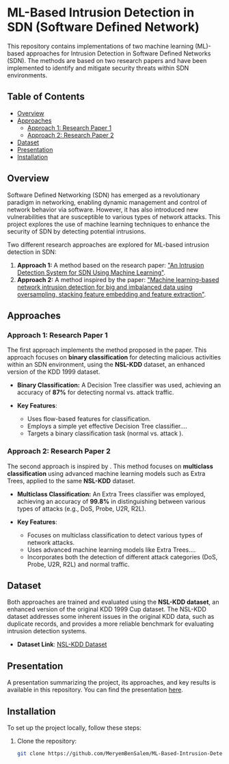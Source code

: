 # ML-Based Intrusion Detection in SDN (Software Defined Network)

This repository contains implementations of two machine learning (ML)-based approaches for Intrusion Detection in Software Defined Networks (SDN). The methods are based on two research papers and have been implemented to identify and mitigate security threats within SDN environments.

## Table of Contents
- [Overview](#overview)
- [Approaches](#approaches)
  - [Approach 1: Research Paper 1](#approach-1-research-paper-1)
  - [Approach 2: Research Paper 2](#approach-2-research-paper-2)
- [Dataset](#dataset)
- [Presentation](#presentation)
- [Installation](#installation)


## Overview

Software Defined Networking (SDN) has emerged as a revolutionary paradigm in networking, enabling dynamic management and control of network behavior via software. However, it has also introduced new vulnerabilities that are susceptible to various types of network attacks. This project explores the use of machine learning techniques to enhance the security of SDN by detecting potential intrusions.

Two different research approaches are explored for ML-based intrusion detection in SDN:
1. **Approach 1:** A method based on the research paper: ["An Intrusion Detection System for SDN Using Machine Learning"](https://www.techscience.com/iasc/v35n1/48147).
2. **Approach 2:** A method inspired by the paper: ["Machine learning-based network intrusion detection for big and imbalanced data using oversampling, stacking feature embedding and feature extraction"](https://journalofbigdata.springeropen.com/articles/10.1186/s40537-024-00886-w).

## Approaches

### Approach 1: Research Paper 1
The first approach implements the method proposed in the paper. This approach focuses on **binary classification** for detecting malicious activities within an SDN environment, using the **NSL-KDD** dataset, an enhanced version of the KDD 1999 dataset.

- **Binary Classification:** A Decision Tree classifier was used, achieving an accuracy of **87%** for detecting normal vs. attack traffic.

- **Key Features**:
  - Uses flow-based features for classification.
  - Employs a simple yet effective Decision Tree classifier....
  - Targets a binary classification task (normal vs. attack ).

### Approach 2: Research Paper 2
The second approach is inspired by . This method focuses on **multiclass classification** using advanced machine learning models such as Extra Trees, applied to the same **NSL-KDD** dataset.

- **Multiclass Classification:** An Extra Trees classifier was employed, achieving an accuracy of **99.8%** in distinguishing between various types of attacks (e.g., DoS, Probe, U2R, R2L).

- **Key Features**:
  - Focuses on multiclass classification to detect various types of network attacks.
  - Uses advanced machine learning models like Extra Trees....
  - Incorporates both the detection of different attack categories (DoS, Probe, U2R, R2L) and normal traffic.

## Dataset

Both approaches are trained and evaluated using the **NSL-KDD dataset**, an enhanced version of the original KDD 1999 Cup dataset. The NSL-KDD dataset addresses some inherent issues in the original KDD data, such as duplicate records, and provides a more reliable benchmark for evaluating intrusion detection systems.

- **Dataset Link**: [NSL-KDD Dataset](https://www.unb.ca/cic/datasets/nsl.html)

## Presentation

A presentation summarizing the project, its approaches, and key results is available in this repository. You can find the presentation [here](./presentation.pdf).

## Installation

To set up the project locally, follow these steps:

1. Clone the repository:
   ```bash
   git clone https://github.com/MeryemBenSalem/ML-Based-Intrusion-Detection-for-SDN-Based-Broadband-Networks.git
   
